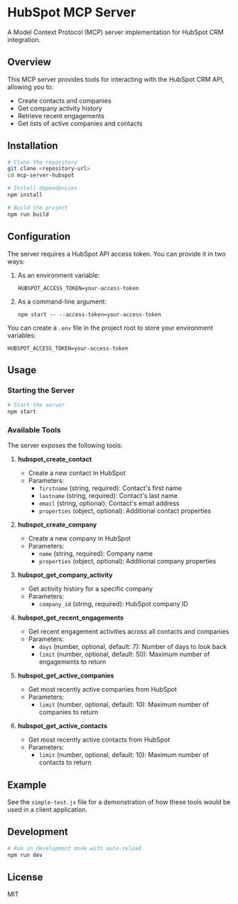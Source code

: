 # HubSpot MCP Server

A Model Context Protocol (MCP) server implementation for HubSpot CRM integration.

## Overview

This MCP server provides tools for interacting with the HubSpot CRM API, allowing you to:

- Create contacts and companies
- Get company activity history
- Retrieve recent engagements
- Get lists of active companies and contacts

## Installation

```bash
# Clone the repository
git clone <repository-url>
cd mcp-server-hubspot

# Install dependencies
npm install

# Build the project
npm run build
```

## Configuration

The server requires a HubSpot API access token. You can provide it in two ways:

1. As an environment variable:
   ```
   HUBSPOT_ACCESS_TOKEN=your-access-token
   ```

2. As a command-line argument:
   ```
   npm start -- --access-token=your-access-token
   ```

You can create a `.env` file in the project root to store your environment variables:

```
HUBSPOT_ACCESS_TOKEN=your-access-token
```

## Usage

### Starting the Server

```bash
# Start the server
npm start
```

### Available Tools

The server exposes the following tools:

1. **hubspot_create_contact**
   - Create a new contact in HubSpot
   - Parameters:
     - `firstname` (string, required): Contact's first name
     - `lastname` (string, required): Contact's last name
     - `email` (string, optional): Contact's email address
     - `properties` (object, optional): Additional contact properties

2. **hubspot_create_company**
   - Create a new company in HubSpot
   - Parameters:
     - `name` (string, required): Company name
     - `properties` (object, optional): Additional company properties

3. **hubspot_get_company_activity**
   - Get activity history for a specific company
   - Parameters:
     - `company_id` (string, required): HubSpot company ID

4. **hubspot_get_recent_engagements**
   - Get recent engagement activities across all contacts and companies
   - Parameters:
     - `days` (number, optional, default: 7): Number of days to look back
     - `limit` (number, optional, default: 50): Maximum number of engagements to return

5. **hubspot_get_active_companies**
   - Get most recently active companies from HubSpot
   - Parameters:
     - `limit` (number, optional, default: 10): Maximum number of companies to return

6. **hubspot_get_active_contacts**
   - Get most recently active contacts from HubSpot
   - Parameters:
     - `limit` (number, optional, default: 10): Maximum number of contacts to return

## Example

See the `simple-test.js` file for a demonstration of how these tools would be used in a client application.

## Development

```bash
# Run in development mode with auto-reload
npm run dev
```

## License

MIT
